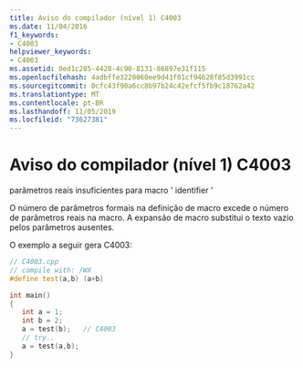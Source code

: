 ```yaml
---
title: Aviso do compilador (nível 1) C4003
ms.date: 11/04/2016
f1_keywords:
- C4003
helpviewer_keywords:
- C4003
ms.assetid: 0ed1c285-4428-4c90-8131-86897e31f115
ms.openlocfilehash: 4adbffe3220060ee9d43f01cf94628f85d3991cc
ms.sourcegitcommit: 0cfc43f90a6cc8b97b24c42efcf5fb9c18762a42
ms.translationtype: MT
ms.contentlocale: pt-BR
ms.lasthandoff: 11/05/2019
ms.locfileid: "73627381"
---
```

# <a name="compiler-warning-level-1-c4003"></a>Aviso do compilador (nível 1) C4003

parâmetros reais insuficientes para macro ' identifier '

O número de parâmetros formais na definição de macro excede o número de parâmetros reais na macro. A expansão de macro substitui o texto vazio pelos parâmetros ausentes.

O exemplo a seguir gera C4003:

```cpp
// C4003.cpp
// compile with: /WX
#define test(a,b) (a+b)

int main()
{
   int a = 1;
   int b = 2;
   a = test(b);   // C4003
   // try..
   a = test(a,b);
}
```